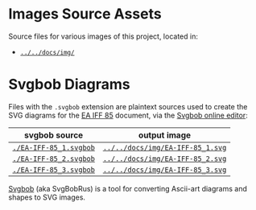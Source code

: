 # Images Source Assets

Source files for various images of this project, located in:

- [`../../docs/img/`](../../docs/img/)


# Svgbob Diagrams

Files with the `.svgbob` extension are plaintext sources used to create the SVG diagrams for the [EA IFF 85] document, via the [Svgbob online editor]:


|            svgbob source             |                 output image                |
|--------------------------------------|---------------------------------------------|
| [`./EA-IFF-85_1.svgbob`][EA1 svgbob] | [`../../docs/img/EA-IFF-85_1.svg`][EA1 svg] |
| [`./EA-IFF-85_2.svgbob`][EA2 svgbob] | [`../../docs/img/EA-IFF-85_2.svg`][EA2 svg] |
| [`./EA-IFF-85_3.svgbob`][EA3 svgbob] | [`../../docs/img/EA-IFF-85_3.svg`][EA3 svg] |

[Svgbob]  (aka SvgBobRus) is a tool for converting Ascii-art diagrams and shapes to SVG images.


<!-----------------------------------------------------------------------------
                               REFERENCE LINKS
------------------------------------------------------------------------------>

[Svgbob online editor]: https://ivanceras.github.io/svgbob-editor/ "Go to Svgbob online Editor"
[svgbob]: https://github.com/ivanceras/svgbob "Visit svgbob repository on GitHub"

<!-- SvgBob Diagrams -->

[EA1 svgbob]: ./EA-IFF-85_1.svgbob "View source file"
[EA2 svgbob]: ./EA-IFF-85_2.svgbob "View source file"
[EA3 svgbob]: ./EA-IFF-85_3.svgbob "View source file"

[EA1 svg]: ../../docs/img/EA-IFF-85_1.svg "Converted SVG image file"
[EA2 svg]: ../../docs/img/EA-IFF-85_2.svg "Converted SVG image file"
[EA3 svg]: ../../docs/img/EA-IFF-85_3.svg "Converted SVG image file"

<!-- Project files -->

[EA IFF 85]: ../../specs/EA-IFF-85.asciidoc

<!-- EOF -->
